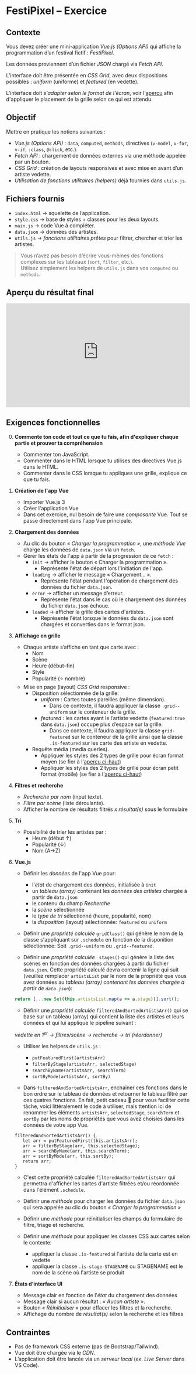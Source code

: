 # FestiPixel – Exercice

## Contexte
Vous devez créer une mini-application *Vue.js (Options API)* qui affiche la programmation d’un festival fictif : *FestiPixel*.  

Les données proviennent d’un fichier *JSON* chargé via *Fetch API*.  

L’interface doit être présentée en *CSS Grid*, avec deux dispositions possibles : *uniform* (uniforme) et *featured* (en vedette).

L'interface doit *s'adapter selon le format de l'écran*, voir l'[aperçu](#apercu-du-resultat-final) afin d'appliquer le placement de la grille selon ce qui est attendu.



## Objectif

Mettre en pratique les notions suivantes :

- *Vue.js (Options API)* : `data`, `computed`, `methods`, directives (`v-model`, `v-for`, `v-if`, `:class`, `@click`, etc.).
- *Fetch API* : chargement de données externes via une méthode appelée par un bouton.
- *CSS Grid* : création de layouts responsives et avec mise en avant d’un artiste vedette.
- *Utilisation de fonctions utilitaires (helpers)* déjà fournies dans `utils.js`.



## Fichiers fournis

- `index.html` → squelette de l’application.
- `style.css` → base de styles + classes pour les deux layouts.
- `main.js` → code Vue à compléter.
- `data.json` → données des artistes.
- `utils.js` → *fonctions utilitaires prêtes* pour filtrer, chercher et trier les artistes.

> Vous n’avez pas besoin d’écrire vous-mêmes des fonctions complexes sur les tableaux (`sort`, `filter`, etc.).  
> Utilisez simplement les helpers de `utils.js` dans vos `computed` ou `methods`.



## Aperçu du résultat final

<div style="max-width: 1200px"><div style="position: relative; padding-bottom: 56.25%; height: 0; overflow: hidden;"><iframe src="https://cmontmorency365-my.sharepoint.com/personal/mariem_ouellet_cmontmorency_qc_ca/_layouts/15/embed.aspx?UniqueId=3d00fcc4-de09-4467-9b76-3f9c07f1248a&embed=%7B%22hvm%22%3Atrue%2C%22ust%22%3Atrue%7D&referrer=StreamWebApp&referrerScenario=EmbedDialog.Create" width="640" height="360" frameborder="0" scrolling="no" allowfullscreen title="apercu-final.mp4" style="border:none; position: absolute; top: 0; left: 0; right: 0; bottom: 0; height: 100%; max-width: 100%;"></iframe></div></div>



## Exigences fonctionnelles

0. **Commente ton code et tout ce que tu fais, afin d'expliquer chaque partie et prouver ta compréhension**

   - Commenter ton JavaScript.
   - Commenter dans le HTML lorsque tu utilises des directives Vue.js dans le HTML.
   - Commenter dans le CSS lorsque tu appliques une grille, explique ce que tu fais.

1. **Création de l'app Vue**
   - Importer Vue.js 3
   - Créer l'application Vue
   - Dans cet exercice, nul besoin de faire une *composante* Vue. Tout se passe directement dans l'app Vue principale.

2. **Chargement des données**
   - Au clic du  bouton *« Charger la programmation »*, une *méthode Vue* charge les données de `data.json` via un `fetch`.
   - Gérer les états de l'app à partir de la progression de ce `fetch` :  
     - `init` → afficher le bouton « Charger la programmation ».
        - Représente l'état de départ lors l'initiation de l'app.
     - `loading` → afficher le message « Chargement… ».
        - Représente l'état pendant l'opération de chargement des données du fichier `data.json`.
     - `error` → afficher un message d’erreur.
        - Représente l'état dans le cas où le  chargement des données du fichier `data.json` échoue.
     - `loaded` → afficher la grille des cartes d'artistes.
        - Représente l'état lorsque le données du `data.json` sont chargées et converties dans le format json.

3. **Affichage en grille**
   - Chaque artiste s’affiche en tant que carte avec :
     - Nom  
     - Scène  
     - Heure (début–fin)  
     - Style  
     - Popularité (⭐ nombre)  
   - Mise en page (layout) *CSS Grid* responsive :
     - Disposition sélectionnée de la grille:
       - *uniform* : Cartes toutes pareilles (même dimension).
         - Dans ce contexte, il faudra appliquer la classe `.grid--uniform` sur le conteneur de la grille.
       - *featured* : les cartes ayant le l’artiste vedette (`featured:true` dans `data.json`) occupe plus d’espace sur la grille. 
         - Dans ce contexte, il faudra appliquer la classe `grid-featured` sur le conteneur de la grille ainsi que la classe `.is-featured` sur les carte des artiste en vedette.
     - Requête média (media queries).
       - Appliquer les styles des 2 types de grille pour écran format moyen (se fier à l'[aperçu ci-haut](#apercu-du-resultat-final))
       - Appliquer les styles des 2 types de grille pour écran petit format (mobile) (se fier à l'[aperçu ci-haut](#apercu-du-resultat-final))

4. **Filtres et recherche**
   - *Recherche par nom* (input texte).
   - *Filtre par scène* (liste déroulante).
   - Afficher le nombre de résultats filtrés *x résultat(s)* sous le formulaire

5. **Tri**
   - Possibilité de trier les artistes par :
     - Heure (début ↑)
     - Popularité (↓)
     - Nom (A→Z)

6. **Vue.js**
   - Définir les *données* de l'app Vue pour:

     - l'*état* de chargement des données, initialisée à `init`
     - un *tableau (array)* contenant les *données des artistes* chargée à partir de `data.json`
     - le contenu du champ *Recherche*
     - la *scène* sélectionnée
     - le *type de tri* sélectionné (heure, popularité, nom)
     - la *disposition* (layout) sélectionnée: `featured` ou `uniform`

   - Définir une *propriété calculée* `gridClass()` qui génère le nom de la classe s'appliquant sur `.schedule` en fonction de la disponition sélectionnée: Soit `.grid--uniform` ou `.grid--featured`.
   - Définir une  *propriété calculée* ` stages()` qui génère la liste des scènes en fonction des données chargées à partir du fichier `data.json`. Cette propriété calculé devra contenir la ligne qui suit (veuillez remplacer `artistsList` par le nom de la propriété que  vous avez données au *tableau (array) contenant les données chargée à partir de `data.json`*):
    ```js
    return [...new Set(this.artistsList.map(a => a.stage))].sort();
    ```

   - Définir une *propriété calculée* `filteredAndSortedArtistsArr()` qui se base sur un tableau (array) qui contient la liste des artistes et leurs données et qui lui applique le pipeline suivant :

    *vedette en 1<sup>er</sup> → filtres/scène → recherche → tri (réordonner)*
    
     - Utiliser les helpers de `utils.js` :

       - `putFeaturedFirst(artistsArr)`
       - `filterByStage(artistsArr, selectedStage)`
       - `searchByName(artistsArr, searchTerm)`
       - `sortByMode(artistsArr, sortBy)`

     - Dans `filteredAndSortedArtistsArr`, enchaîner ces fonctions dans le bon ordre sur le tableau de données et retourner le tableau filtré par ces quatres fonctions. En fait, petit cadeau 🎁 pour vous faciliter cette tâche, voici littéralement le code à utiliser,  mais ttention ici de renommer les éléments `artistsArr`, `selectedStage`, `searchTerm` et `sortBy` par les noms de propriétés que vous avez choisies dans les données de votre app Vue.
      ```
      filteredAndSortedArtistsArr() {
         let arr = putFeaturedFirst(this.artistsArr);
         arr = filterByStage(arr, this.selectedStage);
         arr = searchByName(arr, this.searchTerm);
         arr = sortByMode(arr, this.sortBy);
         return arr;
      }
      ```
     - C'est cette propriété calculée `filteredAndSortedArtistsArr` qui permettra d'afficher les cartes d'artiste filtrées et/ou réordonnée dans l'élément `.schedule`.

   - Définir une *méthode* pour charger les données du fichier `data.json` qui sera appelée au clic du bouton *« Charger la programmation »*
   - Définir une *méthode* pour réinitialiser les champs du formulaire de filtre, triage et recherche.
   - Définir une *méthode* pour appliquer les classes CSS aux cartes selon le contexte: 
     - appliquer la classe `.is-featured` si l'artiste de la carte est en vedette
     - appliquer la classe `.is-stage-STAGENAME` ou STAGENAME est le nom de la scène où l'artiste se produit

7. **États d’interface UI**
   - Message clair en fonction de l'*état* du chargement des données
   - Message clair si aucun résultat : *« Aucun artiste »*.
   - Bouton *« Réinitialiser »* pour effacer les filtres et la recherche.
   - Affichage du nombre de *résultat(s)*  selon la recherche et les filtres



## Contraintes

- Pas de framework CSS externe (pas de Bootstrap/Tailwind).
- Vue doit être chargée via le *CDN*.
- L’application doit être lancée via un *serveur local* (ex. *Live Server* dans VS Code).

<!--


## Livrables

- `index.html`, `style.css`, `main.js`, `data.json`, `utils.js`.
- Une application fonctionnelle respectant les consignes.
- Veuillez renommer le dossier *nom-prenom-exam-web5* avec votre nom.
- Veuillez compresser ce dossier en format *.zip* et le remettre dans Teams dans le Devoir nommé *Examen Web5*.
- Avant de quitter la classe, veuillez voir l'enseignante afin qu'elle confirme la réception de votre travail.



## Barème (100 points)

- 10pts → **Commentaires dans le code et dans l'exécution**
- 20pts → **Fetch via bouton & gestion des états**
- 20pts → **Grille responsive & layouts (uniform/featured) + version tablette + version mobile**
- 10pts → **Vue.js - importation, création de l'app, initialisation des données, nommage des données (bien nommées, de façon claire)** 
- 20pts → **Vue.js (computed `filteredAndSortedArtistsArr`, directives, events, data binding)**
- 10pts → **Filtre, recherche et tri fonctionnels et placés selon la grille**
- 10pts → **UX & accessibilité (messages à l'écran, labels, réinitialisation)**

-->
